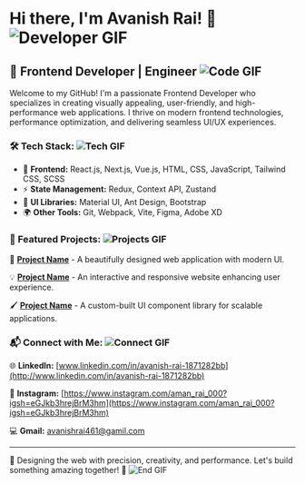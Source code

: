 # Hi there, I'm Avanish Rai! 👋 ![Developer GIF](https://media.giphy.com/media/qgQUggAC3Pfv687qPC/giphy.gif)
## 🎨 Frontend Developer | Engineer ![Code GIF](https://media.giphy.com/media/ZVik7pBtu9dNS/giphy.gif)

Welcome to my GitHub! I'm a passionate Frontend Developer who specializes in creating visually appealing, user-friendly, and high-performance web applications. I thrive on modern frontend technologies, performance optimization, and delivering seamless UI/UX experiences.

### 🛠 Tech Stack: ![Tech GIF](https://media.giphy.com/media/kH6CqYiquZawmU1HI6/giphy.gif)

- 🎨 **Frontend:** React.js, Next.js, Vue.js, HTML, CSS, JavaScript, Tailwind CSS, SCSS
- ⚡ **State Management:** Redux, Context API, Zustand
- 🎨 **UI Libraries:** Material UI, Ant Design, Bootstrap
- 🌍 **Other Tools:** Git, Webpack, Vite, Figma, Adobe XD

### 🌟 Featured Projects: ![Projects GIF](https://media.giphy.com/media/3o7aCTfyhYawdOXcFW/giphy.gif)

🚀 **[Project Name](#)** - A beautifully designed web application with modern UI.

💡 **[Project Name](#)** - An interactive and responsive website enhancing user experience.

🖌 **[Project Name](#)** - A custom-built UI component library for scalable applications.

### 📬 Connect with Me: ![Connect GIF](https://media.giphy.com/media/jpVnC65DmYeyRL4LHS/giphy.gif)

🌐 **LinkedIn:** [www.linkedin.com/in/avanish-rai-1871282bb](http://www.linkedin.com/in/avanish-rai-1871282bb)

🚀 **Instagram:** [https://www.instagram.com/aman_rai_000?igsh=eGJkb3hrejBrM3hm](https://www.instagram.com/aman_rai_000?igsh=eGJkb3hrejBrM3hm)

💻 **Gmail:** [avanishrai461@gamil.com](mailto:avanishrai461@gamil.com)

---

🎨 Designing the web with precision, creativity, and performance. Let's build something amazing together! 🚀 ![End GIF](https://media.giphy.com/media/fAnzw6YK33jMwzp5wp/giphy.gif)

